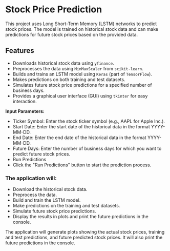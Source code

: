 # Stock Price Prediction

This project uses Long Short-Term Memory (LSTM) networks to predict stock prices. The model is trained on historical stock data and can make predictions for future stock prices based on the provided data.

## Features

- Downloads historical stock data using `yfinance`.
- Preprocesses the data using `MinMaxScaler` from `scikit-learn`.
- Builds and trains an LSTM model using `Keras` (part of `TensorFlow`).
- Makes predictions on both training and test datasets.
- Simulates future stock price predictions for a specified number of business days.
- Provides a graphical user interface (GUI) using `tkinter` for easy interaction.


**Input Parameters:**

- Ticker Symbol: Enter the stock ticker symbol (e.g., AAPL for Apple Inc.).
- Start Date: Enter the start date of the historical data in the format YYYY-MM-DD.
- End Date: Enter the end date of the historical data in the format YYYY-MM-DD.
- Future Days: Enter the number of business days for which you want to predict future stock prices.
- Run Predictions
- Click the "Run Predictions" button to start the prediction process.


### The application will:
- Download the historical stock data.
- Preprocess the data.
- Build and train the LSTM model.
- Make predictions on the training and test datasets.
- Simulate future stock price predictions.
- Display the results in plots and print the future predictions in the console.


The application will generate plots showing the actual stock prices, training and test predictions, and future predicted stock prices. It will also print the future predictions in the console.

